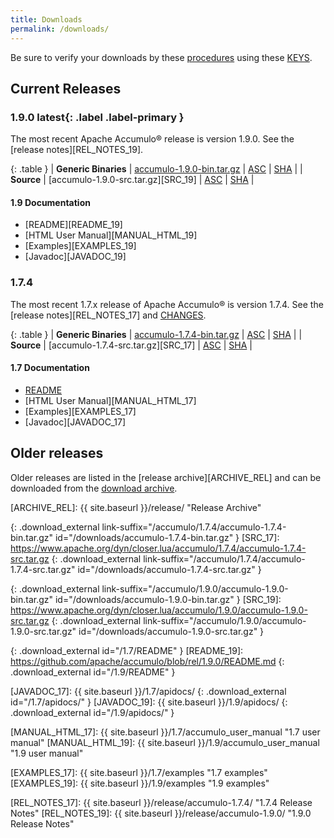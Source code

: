 ```yaml
---
title: Downloads
permalink: /downloads/
---
```


<script type="text/javascript">
/**
* Function that tracks a click on an outbound link in Google Analytics.
* This function takes a valid URL string as an argument, and uses that URL string
* as the event label.
*/
var gtagCallback = function(event) {
  var hrefUrl = event.target.getAttribute('href')
  if (event.ctrlKey || event.shiftKey || event.metaKey || event.which == 2) {
    var newWin = true;}

  // $(this) != this
  var url = window.location.protocol + "//accumulo.apache.org" + $(this).attr("id")
  if (newWin) {
    gtag('event', 'click', {
      'event_category': 'outbound',
      'event_label': url,
      'transport_type': 'beacon'
    });
    return true;
  } else {
    gtag('event', 'click', {
      'event_category': 'outbound',
      'event_label': url,
      'transport_type': 'beacon',
      'event_callback': function(){ window.location.href = hrefUrl; }
    });
    return false;
  }
};

$( document ).ready(function() {
  // check if gtag is loaded
  if (typeof gtag === 'function') {
    $('.download_external').click(gtagCallback);
  }
});

var updateLinks = function(mirror) {
  $('a[link-suffix]').each(function(i, obj) {
    $(obj).attr('href', mirror.replace(/\/+$/, "") + $(obj).attr('link-suffix'));
  });
};

var mirrorsCallback = function(json) {
  var htmlContent = '<div class="row"><div class="col-md-3"><h5>Select an Apache download mirror:</h5></div>' +
    '<div class="col-md-5"><select class="form-control" id="apache-mirror-select">';
  htmlContent += '<optgroup label="Preferred Mirror (based on location)">';
  htmlContent += '<option selected="selected">' + json.preferred + '</option>';
  htmlContent += '</optgroup>';
  htmlContent += '<optgroup label="HTTP Mirrors">';
  for (var i = 0; i < json.http.length; i++) {
    htmlContent += '<option>' + json.http[i] + '</option>';
  }
  htmlContent += '</optgroup>';
  htmlContent += '<optgroup label="FTP Mirrors">';
  for (var i = 0; i < json.ftp.length; i++) {
    htmlContent += '<option>' + json.ftp[i] + '</option>';
  }
  htmlContent += '</optgroup>';
  htmlContent += '<optgroup label="Backup Mirrors">';
  for (var i = 0; i < json.backup.length; i++) {
    htmlContent += '<option>' + json.backup[i] + '</option>';
  }
  htmlContent += '</optgroup>';
  htmlContent += '</select></div></div>';

  $("#mirror_selection").html(htmlContent);

  $( "#apache-mirror-select" ).change(function() {
    var mirror = $("#apache-mirror-select option:selected").text();
    updateLinks(mirror);
  });

  updateLinks(json.preferred);
};

// get mirrors when page is ready
var mirrorURL = window.location.protocol + "//accumulo.apache.org/mirrors.cgi"; // http[s]://accumulo.apache.org/mirrors.cgi
$(function() { $.getJSON(mirrorURL + "?as_json", mirrorsCallback); });

</script>

<div id="mirror_selection"></div>

Be sure to verify your downloads by these [procedures][VERIFY_PROCEDURES] using these [KEYS][GPG_KEYS].

## Current Releases

### 1.9.0 **latest**{: .label .label-primary }

The most recent Apache Accumulo&reg; release is version 1.9.0. See the [release notes][REL_NOTES_19].

{: .table }
| **Generic Binaries** | [accumulo-1.9.0-bin.tar.gz][BIN_19] | [ASC][ASC_BIN_19] | [SHA][SHA_BIN_19] |
| **Source**           | [accumulo-1.9.0-src.tar.gz][SRC_19] | [ASC][ASC_SRC_19] | [SHA][SHA_SRC_19] |

#### 1.9 Documentation
* [README][README_19]
* [HTML User Manual][MANUAL_HTML_19]
* [Examples][EXAMPLES_19]
* [Javadoc][JAVADOC_19]


### 1.7.4

The most recent 1.7.x release of Apache Accumulo&reg; is version 1.7.4. See the [release notes][REL_NOTES_17] and [CHANGES][CHANGES_17].

{: .table }
| **Generic Binaries** | [accumulo-1.7.4-bin.tar.gz][BIN_17] | [ASC][ASC_BIN_17] | [SHA][SHA_BIN_17] |
| **Source**           | [accumulo-1.7.4-src.tar.gz][SRC_17] | [ASC][ASC_SRC_17] | [SHA][SHA_SRC_17] |

#### 1.7 Documentation
* [README][README_17]
* [HTML User Manual][MANUAL_HTML_17]
* [Examples][EXAMPLES_17]
* [Javadoc][JAVADOC_17]

## Older releases

Older releases are listed in the [release archive][ARCHIVE_REL] and can be
downloaded from the [download archive][ARCHIVE_DOWN].

[VERIFY_PROCEDURES]: https://www.apache.org/info/verification "Verify"
[GPG_KEYS]: https://www.apache.org/dist/accumulo/KEYS "KEYS"
[ARCHIVE_DOWN]: https://archive.apache.org/dist/accumulo "Download Archive"
[ARCHIVE_REL]: {{ site.baseurl }}/release/ "Release Archive"

[ASC_BIN_17]: https://www.apache.org/dist/accumulo/1.7.4/accumulo-1.7.4-bin.tar.gz.asc
[ASC_SRC_17]: https://www.apache.org/dist/accumulo/1.7.4/accumulo-1.7.4-src.tar.gz.asc
[SHA_BIN_17]: https://www.apache.org/dist/accumulo/1.7.4/accumulo-1.7.4-bin.tar.gz.sha512
[SHA_SRC_17]: https://www.apache.org/dist/accumulo/1.7.4/accumulo-1.7.4-src.tar.gz.sha512

[ASC_BIN_19]: https://www.apache.org/dist/accumulo/1.9.0/accumulo-1.9.0-bin.tar.gz.asc
[ASC_SRC_19]: https://www.apache.org/dist/accumulo/1.9.0/accumulo-1.9.0-src.tar.gz.asc
[SHA_BIN_19]: https://www.apache.org/dist/accumulo/1.9.0/accumulo-1.9.0-bin.tar.gz.sha512
[SHA_SRC_19]: https://www.apache.org/dist/accumulo/1.9.0/accumulo-1.9.0-src.tar.gz.sha512

[BIN_17]: https://www.apache.org/dyn/closer.lua/accumulo/1.7.4/accumulo-1.7.4-bin.tar.gz
{: .download_external link-suffix="/accumulo/1.7.4/accumulo-1.7.4-bin.tar.gz" id="/downloads/accumulo-1.7.4-bin.tar.gz" }
[SRC_17]: https://www.apache.org/dyn/closer.lua/accumulo/1.7.4/accumulo-1.7.4-src.tar.gz
{: .download_external link-suffix="/accumulo/1.7.4/accumulo-1.7.4-src.tar.gz" id="/downloads/accumulo-1.7.4-src.tar.gz" }

[BIN_19]: https://www.apache.org/dyn/closer.lua/accumulo/1.9.0/accumulo-1.9.0-bin.tar.gz
{: .download_external link-suffix="/accumulo/1.9.0/accumulo-1.9.0-bin.tar.gz" id="/downloads/accumulo-1.9.0-bin.tar.gz" }
[SRC_19]: https://www.apache.org/dyn/closer.lua/accumulo/1.9.0/accumulo-1.9.0-src.tar.gz
{: .download_external link-suffix="/accumulo/1.9.0/accumulo-1.9.0-src.tar.gz" id="/downloads/accumulo-1.9.0-src.tar.gz" }

[README_17]: https://github.com/apache/accumulo/blob/rel/1.7.4/README.md
{: .download_external id="/1.7/README" }
[README_19]: https://github.com/apache/accumulo/blob/rel/1.9.0/README.md
{: .download_external id="/1.9/README" }

[JAVADOC_17]: {{ site.baseurl }}/1.7/apidocs/
{: .download_external id="/1.7/apidocs/" }
[JAVADOC_19]: {{ site.baseurl }}/1.9/apidocs/
{: .download_external id="/1.9/apidocs/" }

[MANUAL_HTML_17]: {{ site.baseurl }}/1.7/accumulo_user_manual "1.7 user manual"
[MANUAL_HTML_19]: {{ site.baseurl }}/1.9/accumulo_user_manual "1.9 user manual"

[EXAMPLES_17]: {{ site.baseurl }}/1.7/examples "1.7 examples"
[EXAMPLES_19]: {{ site.baseurl }}/1.9/examples "1.9 examples"

[CHANGES_17]: https://issues.apache.org/jira/browse/ACCUMULO/fixforversion/12339577 "1.7.4 CHANGES"
[CHANGES_19_JIRA]: https://issues.apache.org/jira/browse/ACCUMULO/fixforversion/12339245 "1.9.0 CHANGES (JIRA)"
[CHANGES_19_GH]: https://github.com/apache/accumulo/issues?q=label%3Av1.9.0 "1.9.0 CHANGES (GitHub)"

[REL_NOTES_17]: {{ site.baseurl }}/release/accumulo-1.7.4/ "1.7.4 Release Notes"
[REL_NOTES_19]: {{ site.baseurl }}/release/accumulo-1.9.0/ "1.9.0 Release Notes"

